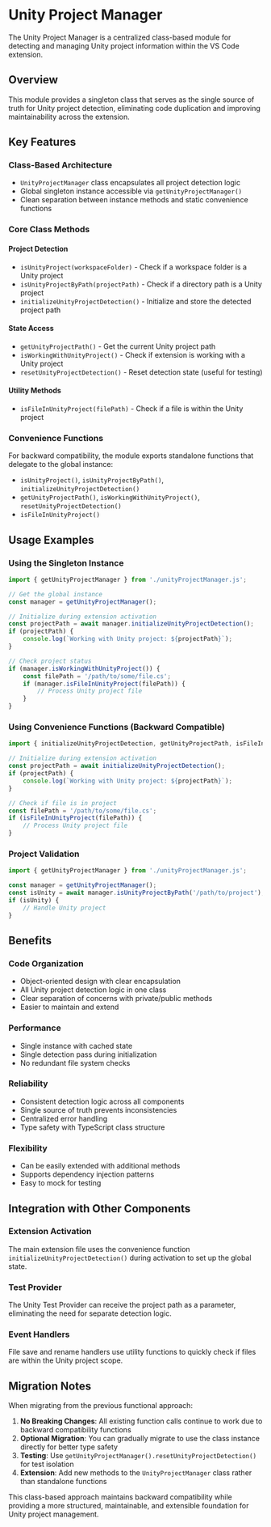 # Unity Project Manager

The Unity Project Manager is a centralized class-based module for detecting and managing Unity project information within the VS Code extension.

## Overview

This module provides a singleton class that serves as the single source of truth for Unity project detection, eliminating code duplication and improving maintainability across the extension.

## Key Features

### Class-Based Architecture
- `UnityProjectManager` class encapsulates all project detection logic
- Global singleton instance accessible via `getUnityProjectManager()`
- Clean separation between instance methods and static convenience functions

### Core Class Methods

#### Project Detection
- `isUnityProject(workspaceFolder)` - Check if a workspace folder is a Unity project
- `isUnityProjectByPath(projectPath)` - Check if a directory path is a Unity project
- `initializeUnityProjectDetection()` - Initialize and store the detected project path

#### State Access
- `getUnityProjectPath()` - Get the current Unity project path
- `isWorkingWithUnityProject()` - Check if extension is working with a Unity project
- `resetUnityProjectDetection()` - Reset detection state (useful for testing)

#### Utility Methods
- `isFileInUnityProject(filePath)` - Check if a file is within the Unity project

### Convenience Functions
For backward compatibility, the module exports standalone functions that delegate to the global instance:
- `isUnityProject()`, `isUnityProjectByPath()`, `initializeUnityProjectDetection()`
- `getUnityProjectPath()`, `isWorkingWithUnityProject()`, `resetUnityProjectDetection()`
- `isFileInUnityProject()`

## Usage Examples

### Using the Singleton Instance
```typescript
import { getUnityProjectManager } from './unityProjectManager.js';

// Get the global instance
const manager = getUnityProjectManager();

// Initialize during extension activation
const projectPath = await manager.initializeUnityProjectDetection();
if (projectPath) {
    console.log(`Working with Unity project: ${projectPath}`);
}

// Check project status
if (manager.isWorkingWithUnityProject()) {
    const filePath = '/path/to/some/file.cs';
    if (manager.isFileInUnityProject(filePath)) {
        // Process Unity project file
    }
}
```

### Using Convenience Functions (Backward Compatible)
```typescript
import { initializeUnityProjectDetection, getUnityProjectPath, isFileInUnityProject } from './unityProjectManager.js';

// Initialize during extension activation
const projectPath = await initializeUnityProjectDetection();
if (projectPath) {
    console.log(`Working with Unity project: ${projectPath}`);
}

// Check if file is in project
const filePath = '/path/to/some/file.cs';
if (isFileInUnityProject(filePath)) {
    // Process Unity project file
}
```

### Project Validation
```typescript
import { getUnityProjectManager } from './unityProjectManager.js';

const manager = getUnityProjectManager();
const isUnity = await manager.isUnityProjectByPath('/path/to/project');
if (isUnity) {
    // Handle Unity project
}
```

## Benefits

### Code Organization
- Object-oriented design with clear encapsulation
- All Unity project detection logic in one class
- Clear separation of concerns with private/public methods
- Easier to maintain and extend

### Performance
- Single instance with cached state
- Single detection pass during initialization
- No redundant file system checks

### Reliability
- Consistent detection logic across all components
- Single source of truth prevents inconsistencies
- Centralized error handling
- Type safety with TypeScript class structure

### Flexibility
- Can be easily extended with additional methods
- Supports dependency injection patterns
- Easy to mock for testing

## Integration with Other Components

### Extension Activation
The main extension file uses the convenience function `initializeUnityProjectDetection()` during activation to set up the global state.

### Test Provider
The Unity Test Provider can receive the project path as a parameter, eliminating the need for separate detection logic.

### Event Handlers
File save and rename handlers use utility functions to quickly check if files are within the Unity project scope.

## Migration Notes

When migrating from the previous functional approach:

1. **No Breaking Changes**: All existing function calls continue to work due to backward compatibility functions
2. **Optional Migration**: You can gradually migrate to use the class instance directly for better type safety
3. **Testing**: Use `getUnityProjectManager().resetUnityProjectDetection()` for test isolation
4. **Extension**: Add new methods to the `UnityProjectManager` class rather than standalone functions

This class-based approach maintains backward compatibility while providing a more structured, maintainable, and extensible foundation for Unity project management.